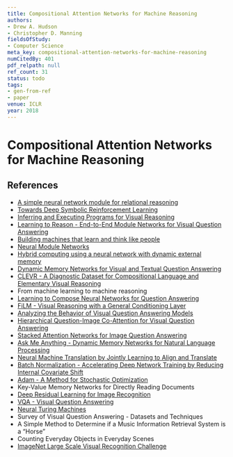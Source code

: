 ```yaml
---
title: Compositional Attention Networks for Machine Reasoning
authors:
- Drew A. Hudson
- Christopher D. Manning
fieldsOfStudy:
- Computer Science
meta_key: compositional-attention-networks-for-machine-reasoning
numCitedBy: 401
pdf_relpath: null
ref_count: 31
status: todo
tags:
- gen-from-ref
- paper
venue: ICLR
year: 2018
---
```


# Compositional Attention Networks for Machine Reasoning

## References

- [A simple neural network module for relational reasoning](./a-simple-neural-network-module-for-relational-reasoning.md)
- [Towards Deep Symbolic Reinforcement Learning](./towards-deep-symbolic-reinforcement-learning.md)
- [Inferring and Executing Programs for Visual Reasoning](./inferring-and-executing-programs-for-visual-reasoning.md)
- [Learning to Reason - End-to-End Module Networks for Visual Question Answering](./learning-to-reason-end-to-end-module-networks-for-visual-question-answering.md)
- [Building machines that learn and think like people](./building-machines-that-learn-and-think-like-people.md)
- [Neural Module Networks](./neural-module-networks.md)
- [Hybrid computing using a neural network with dynamic external memory](./hybrid-computing-using-a-neural-network-with-dynamic-external-memory.md)
- [Dynamic Memory Networks for Visual and Textual Question Answering](./dynamic-memory-networks-for-visual-and-textual-question-answering.md)
- [CLEVR - A Diagnostic Dataset for Compositional Language and Elementary Visual Reasoning](./clevr-a-diagnostic-dataset-for-compositional-language-and-elementary-visual-reasoning.md)
- From machine learning to machine reasoning
- [Learning to Compose Neural Networks for Question Answering](./learning-to-compose-neural-networks-for-question-answering.md)
- [FiLM - Visual Reasoning with a General Conditioning Layer](./film-visual-reasoning-with-a-general-conditioning-layer.md)
- [Analyzing the Behavior of Visual Question Answering Models](./analyzing-the-behavior-of-visual-question-answering-models.md)
- [Hierarchical Question-Image Co-Attention for Visual Question Answering](./hierarchical-question-image-co-attention-for-visual-question-answering.md)
- [Stacked Attention Networks for Image Question Answering](./stacked-attention-networks-for-image-question-answering.md)
- [Ask Me Anything - Dynamic Memory Networks for Natural Language Processing](./ask-me-anything-dynamic-memory-networks-for-natural-language-processing.md)
- [Neural Machine Translation by Jointly Learning to Align and Translate](./neural-machine-translation-by-jointly-learning-to-align-and-translate.md)
- [Batch Normalization - Accelerating Deep Network Training by Reducing Internal Covariate Shift](./batch-normalization-accelerating-deep-network-training-by-reducing-internal-covariate-shift.md)
- [Adam - A Method for Stochastic Optimization](./adam-a-method-for-stochastic-optimization.md)
- Key-Value Memory Networks for Directly Reading Documents
- [Deep Residual Learning for Image Recognition](./deep-residual-learning-for-image-recognition.md)
- [VQA - Visual Question Answering](./vqa-visual-question-answering.md)
- [Neural Turing Machines](./neural-turing-machines.md)
- Survey of Visual Question Answering - Datasets and Techniques
- A Simple Method to Determine if a Music Information Retrieval System is a “Horse”
- Counting Everyday Objects in Everyday Scenes
- [ImageNet Large Scale Visual Recognition Challenge](./imagenet-large-scale-visual-recognition-challenge.md)
